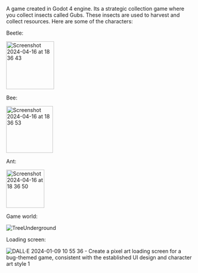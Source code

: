 A game created in Godot 4 engine. Its a strategic collection game where you collect insects called Gubs. These insects are used to harvest and collect resources. Here are some of the characters:

Beetle:

<img width="128" alt="Screenshot 2024-04-16 at 18 36 43" src="https://github.com/Sandtory/Gub/assets/82057616/2410c3ff-5ac4-42b2-894d-54a894940a2b">

Bee:

<img width="125" alt="Screenshot 2024-04-16 at 18 36 53" src="https://github.com/Sandtory/Gub/assets/82057616/4842cd79-8141-4680-bf9f-b091ef64a992">

Ant:

<img width="102" alt="Screenshot 2024-04-16 at 18 36 50" src="https://github.com/Sandtory/Gub/assets/82057616/c1d970df-269a-4eb4-a15d-c7e71e208a7e">

Game world:

![TreeUnderground](https://github.com/Sandtory/Gub/assets/82057616/1636e7b7-627c-4e0c-9330-8b845ea9dbf4)

Loading screen:

![DALL·E 2024-01-09 10 55 36 - Create a pixel art loading screen for a bug-themed game, consistent with the established UI design and character art style 1](https://github.com/Sandtory/Gub/assets/82057616/6852339f-39ff-4e30-9d55-5af337684636)
